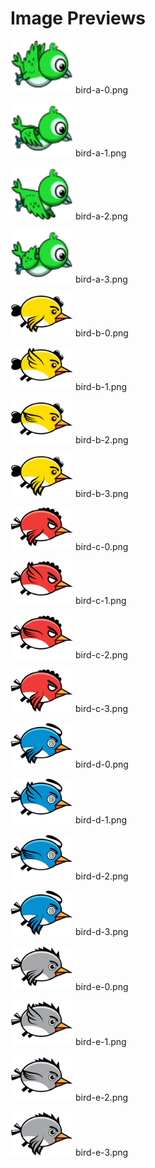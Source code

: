 # Image Previews

<img src="bird-a-0.png" width="100" /> bird-a-0.png<br>

<img src="bird-a-1.png" width="100" /> bird-a-1.png<br>

<img src="bird-a-2.png" width="100" /> bird-a-2.png<br>

<img src="bird-a-3.png" width="100" /> bird-a-3.png<br>

<img src="bird-b-0.png" width="100" /> bird-b-0.png<br>

<img src="bird-b-1.png" width="100" /> bird-b-1.png<br>

<img src="bird-b-2.png" width="100" /> bird-b-2.png<br>

<img src="bird-b-3.png" width="100" /> bird-b-3.png<br>

<img src="bird-c-0.png" width="100" /> bird-c-0.png<br>

<img src="bird-c-1.png" width="100" /> bird-c-1.png<br>

<img src="bird-c-2.png" width="100" /> bird-c-2.png<br>

<img src="bird-c-3.png" width="100" /> bird-c-3.png<br>

<img src="bird-d-0.png" width="100" /> bird-d-0.png<br>

<img src="bird-d-1.png" width="100" /> bird-d-1.png<br>

<img src="bird-d-2.png" width="100" /> bird-d-2.png<br>

<img src="bird-d-3.png" width="100" /> bird-d-3.png<br>

<img src="bird-e-0.png" width="100" /> bird-e-0.png<br>

<img src="bird-e-1.png" width="100" /> bird-e-1.png<br>

<img src="bird-e-2.png" width="100" /> bird-e-2.png<br>

<img src="bird-e-3.png" width="100" /> bird-e-3.png<br>

